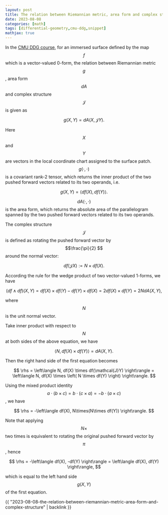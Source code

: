 ```yaml
---
layout: post
title: The relation between Riemannian metric, area form and complex structure
date: 2023-08-08
categories: [math]
tags: [differential-geometry,cmu-ddg,snippet]
mathjax: true
---
```


In the [CMU DDG course](https://youtu.be/FRvhgkGKfSM?list=PL9_jI1bdZmz0hIrNCMQW1YmZysAiIYSSS&t=3288), for an immersed surface defined by the map $$f $$ which is a vector-valued 0-form, the relation between Riemannian metric $$g $$, area form $$dA $$ and complex structure $$\mathcal{J} $$ is given as

$$
 g(X,Y) = dA(X, \mathcal{J}Y). 
$$

Here $$X $$ and $$Y $$ are vectors in the local coordinate chart assigned to the surface patch. $$g(\cdot,\cdot) $$ is a covariant rank-2 tensor, which returns the inner product of the two pushed forward vectors related to its two operands, i.e.

$$
 g(X, Y) = \left\langle df(X), df(Y) \right\rangle. 
$$

$$dA(\cdot,\cdot) $$ is the area form, which returns the absolute area of the parallelogram spanned by the two pushed forward vectors related to its two operands.

The complex structure $$\mathcal{J} $$ is defined as rotating the pushed forward vector by $$\frac{\pi}{2} $$ around the normal vector:

$$
 df(\mathcal{J}X) := N \times df(X). 
$$

According the rule for the wedge product of two vector-valued 1-forms, we have

$$
 \left( df \wedge df \right)(X, Y) = df(X)\times df(Y) - df(Y)\times df(X) = 2 df(X)\times df(Y) = 2 N dA(X, Y), 
$$

where $$N $$ is the unit normal vector.

Take inner product with respect to $$N $$ at both sides of the above equation, we have

$$
 \left\langle N, df(X) \times df(Y) \right\rangle = dA(X, Y). 
$$

Then the right hand side of the first equation becomes

$$
 \rhs = \left\langle N, df(X) \times df(\mathcal{J}Y) \right\rangle = \left\langle N, df(X) \times \left( N \times df(Y) \right) \right\rangle. 
$$

Using the mixed product identity $$a\cdot(b\times c) = b\cdot(c\times a) = -b\cdot(a\times c) $$, we have

$$
 \rhs = -\left\langle df(X), N\times(N\times df(Y)) \right\rangle. 
$$

Note that applying $$N\times $$ two times is equivalent to rotating the original pushed forward vector by $$\pi $$, hence

$$
 \rhs = -\left\langle df(X), -df(Y) \right\rangle = \left\langle df(X), df(Y) \right\rangle, 
$$

which is equal to the left hand side $$g(X,Y) $$ of the first equation.

{{ "2023-08-08-the-relation-between-riemannian-metric-area-form-and-complex-structure" | backlink }}
